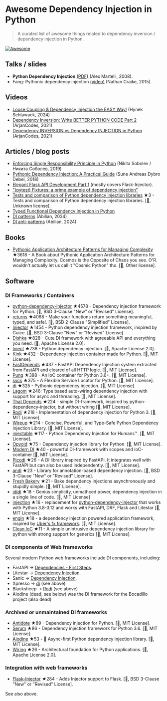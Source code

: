 # Awesome Dependency Injection in Python

> A curated list of awesome things related to dependency inversion / dependency injection in Python.

[![Awesome](https://awesome.re/badge.svg)](https://awesome.re)


## Talks / slides

- **Python Dependency Injection** [(PDF)](http://www.aleax.it/yt_pydi.pdf) (Alex Martelli, 2008).
- Fang: Pythonic dependency injection [(video)](https://www.youtube.com/watch?v=zqRd941NXlI&t=443s) (Nathan Craike, 2015).

## Videos

- [Loose Coupling & Dependency Injection the EASY Way!](https://www.youtube.com/watch?v=uWTvMCra-_Y) (Hynek Schlawack, 2024)
- [Dependency Inversion: Write BETTER PYTHON CODE Part 2](https://www.youtube.com/watch?v=Kv5jhbSkqLE) (ArjanCodes, 2021)
- [Dependency INVERSION vs Dependency INJECTION in Python](https://www.youtube.com/watch?v=2ejbLVkCndI) (ArjanCodes, 2021)


## Articles / blog posts

- [Enforcing Single Responsibility Principle in Python](https://sobolevn.me/2019/03/enforcing-srp) (Nikita Sobolev / Никита Соболев, 2019)
- [Pythonic Dependency Injection: A Practical Guide](https://medium.com/@suneandreasdybrodebel/pythonic-dependency-injection-a-practical-guide-83a1b1299280) (Sune Andreas Dybro Debel, 2018)
- [Elegant Flask API Development Part 1](https://christophergs.github.io/python/2018/09/25/elegant-flask-apis-pt-1/) (mostly covers Flask-Injector).
- ["(pytest) Fixtures: a prime example of dependency injection"](https://docs.pytest.org/en/latest/fixture.html#fixtures-a-prime-example-of-dependency-injection)
- [Tests and comparison of Python dependency injection libraries](https://github.com/orsinium/dependency_injectors) ★3 - Tests and comparison of Python dependency injection libraries. [🐍, Unknown license].
- [Typed Functional Dependency Injection in Python](https://sobolevn.me/2020/02/typed-functional-dependency-injection)
- [DI patterns](https://lab.abilian.com/Tech/Architecture%20%26%20Design/Dependency%20Inversion/DI%20patterns/) (Abilian, 2024)
- [DI anti-patterns](https://lab.abilian.com/Tech/Architecture%20%26%20Design/Dependency%20Inversion/DI%20anti-patterns/) (Abilian, 2024)


## Books

- [Pythonic Application Architecture Patterns for Managing Complexity](https://github.com/python-leap/book) ★3618 - A Book about Pythonic Application Architecture Patterns for Managing Complexity.  Cosmos is the Opposite of Chaos you see. O'R. wouldn't actually let us call it "Cosmic Python" tho. [🐍, Other license].


## Software

### DI Frameworks / Containers

- [python-dependency-injector](https://github.com/ets-labs/python-dependency-injector) ★4578 - Dependency injection framework for Python. [🐍, BSD 3-Clause "New" or "Revised" License].
- [returns](https://github.com/dry-python/returns) ★4068 - Make your functions return something meaningful, typed, and safe!. [🐍, BSD 2-Clause "Simplified" License].
- [Injector](https://github.com/alecthomas/injector) ★1454 - Python dependency injection framework, inspired by Guice. [🐍, BSD 3-Clause "New" or "Revised" License].
- [Dishka](https://github.com/reagento/dishka) ★828 - Cute DI framework with agreeable API and everything you need. [🐍, Apache License 2.0].
- [Inject](https://github.com/ivankorobkov/python-inject) ★738 - Python dependency injection. [🐍, Apache License 2.0].
- [Kink](https://github.com/kodemore/kink) ★432 - Dependency injection container made for Python. [🐍, MIT License].
- [FastDepends](https://github.com/lancetnik/FastDepends) ★437 - FastAPI Dependency Injection system extracted from FastAPI and cleared of all HTTP logic. [🐍, MIT License].
- [Punq](https://github.com/bobthemighty/punq) ★388 - An IoC container for Python 3.6+. [🐍, MIT License].
- [svcs](https://github.com/hynek/svcs) ★375 - A Flexible Service Locator for Python. [🐍, MIT License].
- [di](https://github.com/adriangb/di) ★325 - Pythonic dependency injection. [🐍, MIT License].
- [Lagom](https://lagom-di.readthedocs.io/en/latest/) ★246: Type based auto-wiring dependency injection with support for async and threading. [🐍, MIT License].
- [That Depends](https://github.com/modern-python/that-depends) ★224 - simple DI-framework, inspired by python-dependency-injector, but without wiring [🐍, MIT License].
- [Rodi](https://github.com/RobertoPrevato/rodi) ★218 - Implementation of dependency injection for Python 3. [🐍, MIT License].
- [Wireup](https://github.com/maldoinc/wireup) ★214 - Concise, Powerful, and Type-Safe Python Dependency Injection Library. [🐍, MIT License].
- [injectable](https://github.com/allrod5/injectable) ★117 - Python Dependency Injection for Humans™. [🐍, MIT License].
- [Opyoid](https://github.com/illuin-tech/opyoid) ★75 - Dependency injection library for Python. [🐍, MIT License].
- [Modern DI](https://github.com/modern-python/modern-di) ★40 - powerful DI-framework with scopes and IoC-container [🐍, MIT License].
- [Picodi](https://github.com/yakimka/picodi) ★26 - A DI library inspired by FastAPI. It integrates well with FastAPI but can also be used independently. [🐍, MIT License].
- [andi](https://github.com/scrapinghub/andi) ★23 - Library for annotation-based dependency injection. [🐍, BSD 3-Clause "New" or "Revised" License].
- [Fresh Bakery](https://github.com/Mityuha/fresh-bakery) ★21 - Bake dependency injections asynchronously and stupidly simple. [🐍, MIT License].
- [ididi](https://github.com/raceychan/ididi) ★18  - Genius simplicity, unmathced power, dependency injection in a single line of code. [🐍, MIT License]
- [injection](https://github.com/nightblure/injection) ★16 - replacement for [python-dependency-injector](https://github.com/ets-labs/python-dependency-injector) that works with Python 3.8-3.12 and works with FastAPI, DRF, Flask and Litestar [🐍, MIT License].
- [engin](https://github.com/invokermain/engin) ★18 - a dependency injection powered application framework, inspired by [Uber's fx framework](https://github.com/uber-go/fx). [🐍, MIT License].
- [Clean IoC](https://github.com/peter-daly/clean_ioc) ★11 - A simple unintrusive dependency injection library for python with strong support for generics [🐍, MIT License].

### DI components of Web frameworks

Several modern Python web frameworks include DI components, including:

- FastAPI -> [Dependencies - First Steps](https://fastapi.tiangolo.com/tutorial/dependencies/).
- Litestar -> [Dependency Injection](https://docs.litestar.dev/2/usage/dependency-injection.html).
- Sanic -> [Dependency Injection](https://sanic.dev/en/plugins/sanic-ext/injection.html).
- Xpresso -> [di](https://github.com/adriangb/di) (see above)
- Blacksheep -> [Rodi](https://github.com/RobertoPrevato/rodi) (see above)
- Aiodine (dead, see below) was the DI framework for the Bocadillo project (also dead)


### Archived or unmaintained DI frameworks

- [Antidote](https://github.com/Finistere/antidote) ★89 - Dependency injection for Python. [🐍, MIT License].
- [Serum](https://github.com/suned/serum) ★86 - Dependency injection framework for Python 3.6. [🐍, MIT License].
- [Aiodine](https://github.com/bocadilloproject/aiodine) ★53 - 🧪 Async-first Python dependency injection library. [🐍, MIT License].
- [Wiring](https://github.com/msiedlarek/wiring) ★26 - Architectural foundation for Python applications. [🐍, Apache License 2.0].


### Integration with web frameworks

- [Flask-Injector](https://github.com/alecthomas/flask_injector) ★284 - Adds Injector support to Flask. [🐍, BSD 3-Clause "New" or "Revised" License].

See also above.
